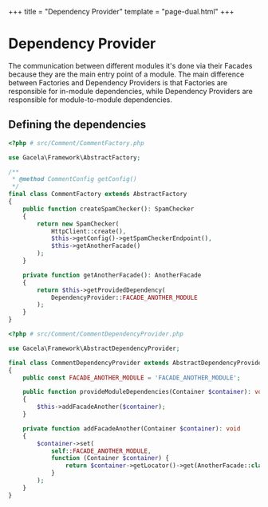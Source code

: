 +++
title = "Dependency Provider"
template = "page-dual.html"
+++

# Dependency Provider

The communication between different modules it's done via their Facades because they are the main entry point of a
module. The main difference between Factories and Dependency Providers is that Factories are responsible for in-module
dependencies, while Dependency Providers are responsible for module-to-module dependencies.

## Defining the dependencies

```php
<?php # src/Comment/CommentFactory.php

use Gacela\Framework\AbstractFactory;

/**
 * @method CommentConfig getConfig()
 */
final class CommentFactory extends AbstractFactory
{
    public function createSpamChecker(): SpamChecker
    {
        return new SpamChecker(
            HttpClient::create(),
            $this->getConfig()->getSpamCheckerEndpoint(),
            $this->getAnotherFacade()
        );
    }

    private function getAnotherFacade(): AnotherFacade
    {
        return $this->getProvidedDependency(
            DependencyProvider::FACADE_ANOTHER_MODULE
        );
    }
}
```

```php
<?php # src/Comment/CommentDependencyProvider.php

use Gacela\Framework\AbstractDependencyProvider;

final class CommentDependencyProvider extends AbstractDependencyProvider
{
    public const FACADE_ANOTHER_MODULE = 'FACADE_ANOTHER_MODULE';

    public function provideModuleDependencies(Container $container): void
    {
        $this->addFacadeAnother($container);
    }

    private function addFacadeAnother(Container $container): void
    {
        $container->set(
            self::FACADE_ANOTHER_MODULE,
            function (Container $container) {
                return $container->getLocator()->get(AnotherFacade::class);
            }
        );
    }
}
```
